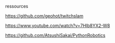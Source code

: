 ressources

https://github.com/geohot/twitchslam

https://www.youtube.com/watch?v=7Hlb8YX2-W8

https://github.com/AtsushiSakai/PythonRobotics